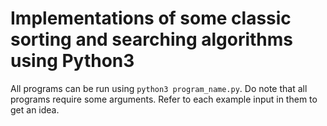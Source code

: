 # Implementations of some classic sorting and searching algorithms using Python3
All programs can be run using ```python3 program_name.py```. Do note that all programs require some arguments. Refer to each example input in them to get an idea. 


